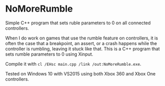 # NoMoreRumble
Simple C++ program that sets ruble parameters to 0 on all connected controllers.

When I do work on games that use the rumble feature on controllers, it is often the case that a breakpoint, an assert, or a crash happens while the controller is rumbling, leaving it stuck like that. This is a C++ program that sets rumble parameters to 0 using Xinput.

Compile it with `cl /EHsc main.cpp /link /out:NoMoreRumble.exe`.

Tested on Windows 10 with VS2015 using both Xbox 360 and Xbox One controllers.
